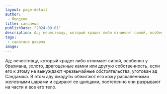 ```yaml
---
layout: page-detail
author:
 - Яшодеви
title: сандамша
publishDate: "2024-09-01"
description: Ад; нечестивцу, который крадет либо отнимает силой, особенно у брахмана, золото, драгоценные камни или другую собственность, если его к этому не вынуждают чрезвычайные обстоятельства, уготован ад Сандамша. В этом аду ямадуты обжигают его кожу раскаленными железными шарами и сдирают ее щипцами, постепенно они разрывают на части и все его тело.
tags:
 - санатана дхарма
image: 
---
```


Ад; нечестивцу, который крадет либо отнимает силой, особенно у брахмана, золото, драгоценные камни или другую собственность, если его к этому не вынуждают чрезвычайные обстоятельства, уготован ад Сандамша. В этом аду ямадуты обжигают его кожу раскаленными железными шарами и сдирают ее щипцами, постепенно они разрывают на части и все его тело.

